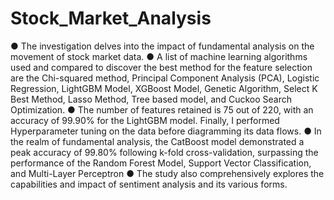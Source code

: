 # Stock_Market_Analysis
● The investigation delves into the impact of fundamental analysis on the movement of stock market data. 
● A list of machine learning algorithms used and compared to discover the best method for the feature selection are the Chi-squared method, Principal Component Analysis (PCA), Logistic Regression, LightGBM Model, XGBoost Model, Genetic Algorithm, Select K Best Method, Lasso Method, Tree based model, and Cuckoo Search Optimization. 
● The number of features retained is 75 out of 220, with an accuracy of 99.90% for the LightGBM model. Finally, I performed Hyperparameter tuning on the data before diagramming its data flows. 
● In the realm of fundamental analysis, the CatBoost model demonstrated a peak accuracy of 99.80% following k-fold cross-validation, surpassing the performance of the Random Forest Model, Support Vector Classification, and Multi-Layer Perceptron
● The study also comprehensively explores the capabilities and impact of sentiment analysis and its various forms.
